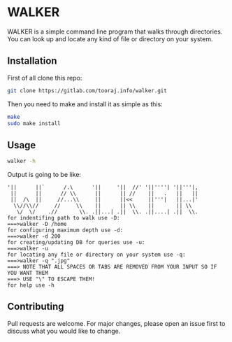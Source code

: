 # WALKER

WALKER is a simple command line program that walks through directories.
You can look up and locate any kind of file or directory on your system.

## Installation
First of all clone this repo:

```bash
git clone https://gitlab.com/tooraj.info/walker.git
```
Then you need to make and install it as simple as this:

```bash
make
sudo make install
```
## Usage

```bash
walker -h
```

Output is going to be like:

```
'||      ||`      /.\      '||     '||  //' '||''''| '||'''|,
 ||      ||      // \\      ||      || //    ||   .   ||   || 
 ||  /\  ||     //...\\     ||      ||<<     ||'''|   ||...|' 
  \\//\\//     //     \\    ||      || \\    ||       || \\   
   \/  \/    .//       \\. .||...| .||  \\. .||....| .||  \\.
for indentifing path to walk use -D:
===>walker -D /home
for configuring maximum depth use -d:
===>walker -d 200
for creating/updating DB for queries use -u:
===>walker -u
for locating any file or directory on your system use -q:
===>walker -q ".jpg"
===> NOTE THAT ALL SPACES OR TABS ARE REMOVED FROM YOUR INPUT SO IF YOU WANT THEM
===> USE "\" TO ESCAPE THEM!
for help use -h
```

## Contributing
Pull requests are welcome. For major changes, please open an issue first to discuss what you would like to change.
